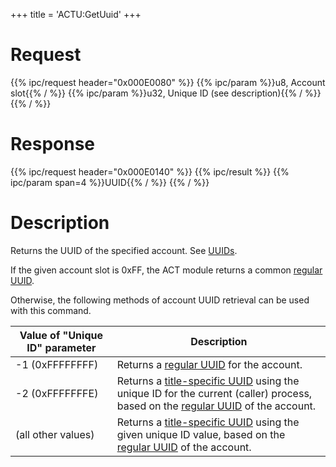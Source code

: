 +++
title = 'ACTU:GetUuid'
+++

# Request

{{% ipc/request header="0x000E0080" %}}
{{% ipc/param %}}u8, Account slot{{% / %}}
{{% ipc/param %}}u32, Unique ID (see description){{% / %}}
{{% / %}}

# Response

{{% ipc/request header="0x000E0140" %}}
{{% ipc/result %}}
{{% ipc/param span=4 %}}UUID{{% / %}}
{{% / %}}

# Description

Returns the UUID of the specified account. See [UUIDs](ACT_Services#uuids "wikilink").

If the given account slot is 0xFF, the ACT module returns a common [regular UUID](ACT_Services#regular_uuids "wikilink").

Otherwise, the following methods of account UUID retrieval can be used with this command.

| Value of "Unique ID" parameter | Description                                                                                                                                                                                                            |
|--------------------------------|------------------------------------------------------------------------------------------------------------------------------------------------------------------------------------------------------------------------|
| -1 (0xFFFFFFFF)                | Returns a [regular UUID](ACT_Services#regular_uuids "wikilink") for the account.                                                                                                                                       |
| -2 (0xFFFFFFFE)                | Returns a [title-specific UUID](ACT_Services#title-specific-uuids "wikilink") using the unique ID for the current (caller) process, based on the [regular UUID](ACT_Services#regular_uuids "wikilink") of the account. |
| (all other values)             | Returns a [title-specific UUID](ACT_Services#title-specific-uuids "wikilink") using the given unique ID value, based on the [regular UUID](ACT_Services#regular_uuids "wikilink") of the account.                      |
